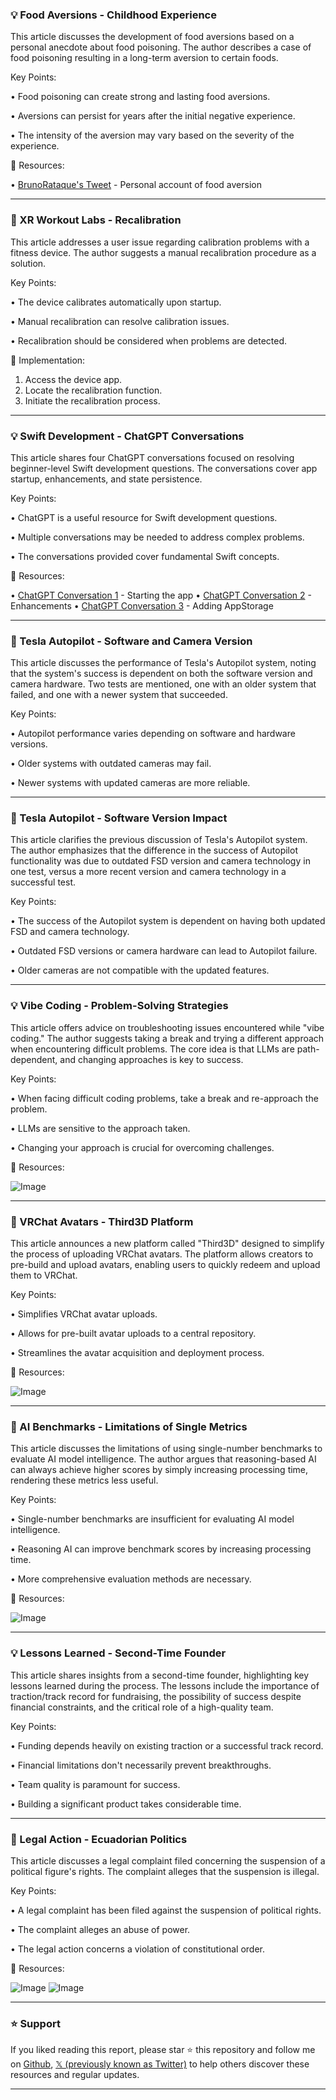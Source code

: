 ### 💡 Food Aversions - Childhood Experience

This article discusses the development of food aversions based on a personal anecdote about food poisoning.  The author describes a case of food poisoning resulting in a long-term aversion to certain foods.


Key Points:

• Food poisoning can create strong and lasting food aversions.


• Aversions can persist for years after the initial negative experience.


• The intensity of the aversion may vary based on the severity of the experience.



🔗 Resources:

• [BrunoRataque's Tweet](https://x.com/BrunoRataque/status/1903923389095444918) - Personal account of food aversion


---
### 🤖 XR Workout Labs - Recalibration

This article addresses a user issue regarding calibration problems with a fitness device.  The author suggests a manual recalibration procedure as a solution.

Key Points:

• The device calibrates automatically upon startup.


• Manual recalibration can resolve calibration issues.


• Recalibration should be considered when problems are detected.



🚀 Implementation:

1. Access the device app.
2. Locate the recalibration function.
3. Initiate the recalibration process.


---
### 💡 Swift Development - ChatGPT Conversations

This article shares four ChatGPT conversations focused on resolving beginner-level Swift development questions.  The conversations cover app startup, enhancements, and state persistence.

Key Points:

• ChatGPT is a useful resource for Swift development questions.


• Multiple conversations may be needed to address complex problems.


• The conversations provided cover fundamental Swift concepts.


🔗 Resources:

• [ChatGPT Conversation 1](https://chatgpt.com/share/67e02d8a-994c-8007-bf44-a63127cbbbb2) - Starting the app
• [ChatGPT Conversation 2](https://chatgpt.com/share/67e02d99-5e68-8007-b30c-80c9ed7f3693) - Enhancements
• [ChatGPT Conversation 3](https://chatgpt.com/share/67e02d99-5e68-8007-b30c-80c9ed7f3693) - Adding AppStorage


---
### 🤖 Tesla Autopilot - Software and Camera Version

This article discusses the performance of Tesla's Autopilot system, noting that the system's success is dependent on both the software version and camera hardware.  Two tests are mentioned, one with an older system that failed, and one with a newer system that succeeded.

Key Points:

• Autopilot performance varies depending on software and hardware versions.


• Older systems with outdated cameras may fail.


• Newer systems with updated cameras are more reliable.



---
### 🤖 Tesla Autopilot - Software Version Impact

This article clarifies the previous discussion of Tesla's Autopilot system.  The author emphasizes that the difference in the success of Autopilot functionality was due to outdated FSD version and camera technology in one test, versus a more recent version and camera technology in a successful test.


Key Points:

• The success of the Autopilot system is dependent on having both updated FSD and camera technology.


• Outdated FSD versions or camera hardware can lead to Autopilot failure.


•  Older cameras are not compatible with the updated features.



---
### 💡 Vibe Coding - Problem-Solving Strategies

This article offers advice on troubleshooting issues encountered while "vibe coding."  The author suggests taking a break and trying a different approach when encountering difficult problems.  The core idea is that LLMs are path-dependent, and changing approaches is key to success.

Key Points:

• When facing difficult coding problems, take a break and re-approach the problem.


• LLMs are sensitive to the approach taken.


•  Changing your approach is crucial for overcoming challenges.


🔗 Resources:

![Image](https://pbs.twimg.com/ext_tw_video_thumb/1903765997426966528/pu/img/LKp4WvRH6Ww8GLIl.jpg)


---
### 🚀 VRChat Avatars - Third3D Platform

This article announces a new platform called "Third3D" designed to simplify the process of uploading VRChat avatars.  The platform allows creators to pre-build and upload avatars, enabling users to quickly redeem and upload them to VRChat.

Key Points:

• Simplifies VRChat avatar uploads.


• Allows for pre-built avatar uploads to a central repository.


• Streamlines the avatar acquisition and deployment process.

🔗 Resources:

![Image](https://pbs.twimg.com/ext_tw_video_thumb/1903548117506494465/pu/img/PKI_S9f39wZ72hqH.jpg)


---
### 🤖 AI Benchmarks - Limitations of Single Metrics

This article discusses the limitations of using single-number benchmarks to evaluate AI model intelligence. The author argues that reasoning-based AI can always achieve higher scores by simply increasing processing time, rendering these metrics less useful.

Key Points:

• Single-number benchmarks are insufficient for evaluating AI model intelligence.


• Reasoning AI can improve benchmark scores by increasing processing time.


• More comprehensive evaluation methods are necessary.


🔗 Resources:

![Image](https://pbs.twimg.com/ext_tw_video_thumb/1903208917691404291/pu/img/HlwOk18FlV2mQSw4.jpg)


---
### 💡 Lessons Learned - Second-Time Founder

This article shares insights from a second-time founder, highlighting key lessons learned during the process.  The lessons include the importance of traction/track record for fundraising, the possibility of success despite financial constraints, and the critical role of a high-quality team.


Key Points:

• Funding depends heavily on existing traction or a successful track record.


• Financial limitations don't necessarily prevent breakthroughs.


• Team quality is paramount for success.


• Building a significant product takes considerable time.



---
### 🤖 Legal Action - Ecuadorian Politics

This article discusses a legal complaint filed concerning the suspension of a political figure's rights. The complaint alleges that the suspension is illegal.

Key Points:

• A legal complaint has been filed against the suspension of political rights.


• The complaint alleges an abuse of power.


• The legal action concerns a violation of constitutional order.

🔗 Resources:

![Image](https://pbs.twimg.com/media/GmmhypIaEAMhBEY?format=jpg&name=small)
![Image](https://pbs.twimg.com/media/GmmhylBWQAAZzep?format=jpg&name=small)


---

### ⭐️ Support

If you liked reading this report, please star ⭐️ this repository and follow me on [Github](https://github.com/Drix10), [𝕏 (previously known as Twitter)](https://x.com/DRIX_10_) to help others discover these resources and regular updates.

---